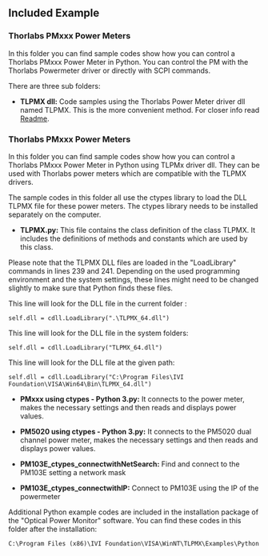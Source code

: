 ## Included Example

### Thorlabs PMxxx Power Meters
In this folder you can find sample codes show how you can control a Thorlabs PMxxx Power Meter in Python. You can control the PM with the
Thorlabs Powermeter driver or directly with SCPI commands. 

There are three sub folders:

 - **TLPMX dll:** Code samples using the Thorlabs Power Meter driver dll named TLPMX. This is the more convenient method. For closer info read [Readme](TLPMX_dll).


### Thorlabs PMxxx Power Meters
In this folder you can find sample codes show how you can control a Thorlabs PMxxx Power Meter in Python using TLPMx driver dll. 
They can be used with Thorlabs power meters which are compatible with the TLPMX drivers.
  
The sample codes in this folder all use the ctypes library to load the DLL TLPMX file for these power meters. 
The ctypes library needs to be installed separately on the computer.
- **TLPMX.py:** This file contains the class definition of the class TLPMX. 
It includes the definitions of methods and constants which are used by this class.

Please note that the TLPMX DLL files are loaded in the "LoadLibrary" commands in lines 239 and 241. 
Depending on the used programming environment and the system settings, these lines might need to be changed slightly 
to make sure that Python finds these files.

This line will look for the DLL file in the current folder :

```
self.dll = cdll.LoadLibrary(".\TLPMX_64.dll")
```

This line will look for the DLL file in the system folders:

```
self.dll = cdll.LoadLibrary("TLPMX_64.dll")
```

This line will look for the DLL file at the given path:

```
self.dll = cdll.LoadLibrary("C:\Program Files\IVI Foundation\VISA\Win64\Bin\TLPMX_64.dll")
```

- **PMxxx using ctypes - Python 3.py:** It connects to the power meter, makes the necessary settings and then 
                                        reads and displays power values.

- **PM5020 using ctypes - Python 3.py:** It connects to the PM5020 dual channel power meter, makes the necessary 
                                        settings and then reads and displays power values. 

- **PM103E_ctypes_connectwithNetSearch:** Find and connect to the PM103E setting a network mask

- **PM103E_ctypes_connectwithIP:** Connect to PM103E using the IP of the powermeter

Additional Python example codes are included in the installation package of the "Optical Power Monitor" software. You can find these codes in this folder after the installation:

```
C:\Program Files (x86)\IVI Foundation\VISA\WinNT\TLPMX\Examples\Python
```
